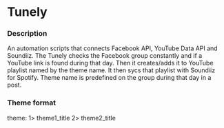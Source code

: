 # Tunely
### Description
An automation scripts that connects Facebook API, YouTube Data API and Soundiiz.
The Tunely checks the Facebook group constantly and if a YouTube link is found during that day. Then it creates/adds it to YouTube playlist named by the theme name.
It then sycs that playlist with Soundiiz for Spotify. Theme name is predefined on the group during that day in a post.

### Theme format
<day> theme:
1> theme1_title
2> theme2_title
